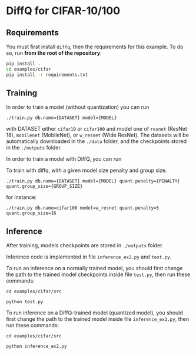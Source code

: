 # DiffQ for CIFAR-10/100

## Requirements

You must first install `diffq`, then the requirements for this example. To do so, run **from the root of the repository**:
```bash
pip install .
cd examples/cifar
pip install -r requirements.txt
```

## Training

In order to train a model (without quantization) you can run

```
./train.py db.name={DATASET} model={MODEL}
```
with DATASET either `cifar10` or `cifar100` and model one of
`resnet` (ResNet 18), `mobilenet` (MobileNet), or `w_resnet` (Wide ResNet).
The datasets will be automatically downloaded in the `./data` folder, and
the checkpoints stored in the `./outputs` folder.

In order to train a model with DiffQ, you can run

To train with diffq, with a given model size penalty and group size.
```
./train.py db.name={DATASET} model={MODEL} quant.penalty={PENALTY} quant.group_size={GROUP_SIZE}
```

for instance:
```
./train.py db.name=cifar100 model=w_resnet quant.penalty=5 quant.group_size=16
```


## Inference

After training, models checkpoints are stored in `./outputs` folder.

Inference code is implemented in file `inference_ex2.py` and `test.py`.

To run an inference on a normally trained model, you should first change the path to the trained model checkpoints inside file `test.py`, then run these commands:

```
cd examples/cifar/src

python test.py
```

To run inference on a DiffQ-trained model (quantized model), you should first change the path to the trained model inside file `inference_ex2.py`, then run these commands:

```
cd examples/cifar/src

python inference_ex2.py
```
